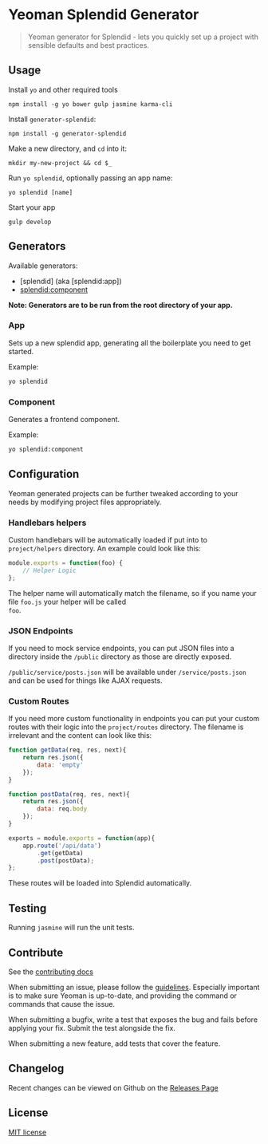 # Yeoman Splendid Generator

> Yeoman generator for Splendid - lets you quickly set up a project with sensible defaults and best practices.

## Usage

Install `yo` and other required tools
```
npm install -g yo bower gulp jasmine karma-cli
```

Install `generator-splendid`:
```
npm install -g generator-splendid
```

Make a new directory, and `cd` into it:
```
mkdir my-new-project && cd $_
```

Run `yo splendid`, optionally passing an app name:
```
yo splendid [name]
```

Start your app
```
gulp develop
```

## Generators

Available generators:

* [splendid] (aka [splendid:app])
* [splendid:component](#name)

**Note: Generators are to be run from the root directory of your app.**

### App
Sets up a new splendid app, generating all the boilerplate you need to get started. 

Example:
```bash
yo splendid
```

### Component
Generates a frontend component.

Example:
```bash
yo splendid:component
```

## Configuration
Yeoman generated projects can be further tweaked according to your needs by modifying project files appropriately.

### Handlebars helpers
Custom handlebars will be automatically loaded if put into to `project/helpers` directory. An example could look like 
this:

```js
module.exports = function(foo) {
    // Helper Logic
};
```

The helper name will automatically match the filename, so if you name your file `foo.js` your helper will be called  
`foo`.

### JSON Endpoints
If you need to mock service endpoints, you can put JSON files into a directory inside the `/public` directory as 
those are directly exposed.

`/public/service/posts.json` will be available under `/service/posts.json` and can be used for things like AJAX 
requests.

### Custom Routes
If you need more custom functionality in endpoints you can put your custom routes with their logic into the 
`project/routes` directory. The filename is irrelevant and the content can look like this:

```javascript
function getData(req, res, next){
    return res.json({
        data: 'empty'
    });
}

function postData(req, res, next){
    return res.json({
        data: req.body
    });
}

exports = module.exports = function(app){
    app.route('/api/data')
        .get(getData)
        .post(postData);
};
```

These routes will be loaded into Splendid automatically.
 

## Testing

Running `jasmine` will run the unit tests.

## Contribute

See the [contributing docs](https://github.com/yeoman/yeoman/blob/master/contributing.md)

When submitting an issue, please follow the [guidelines](https://github.com/yeoman/yeoman/blob/master/contributing.md#issue-submission). Especially important is to make sure Yeoman is up-to-date, and providing the command or commands that cause the issue.

When submitting a bugfix, write a test that exposes the bug and fails before applying your fix. Submit the test alongside the fix.

When submitting a new feature, add tests that cover the feature.

## Changelog

Recent changes can be viewed on Github on the [Releases Page](https://github.com/namics/generator-splendid/releases)

## License

[MIT license](http://opensource.org/licenses/MIT)
